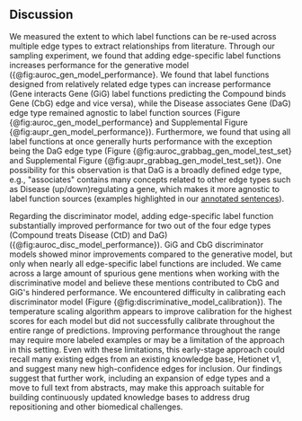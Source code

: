 ## Discussion

We measured the extent to which label functions can be re-used across multiple edge types to extract relationships from literature.
Through our sampling experiment, we found that adding edge-specific label functions increases performance for the generative model ({@fig:auroc_gen_model_performance}.
We found that label functions designed from relatively related edge types can increase performance (Gene interacts Gene (GiG) label functions predicting the Compound binds Gene (CbG) edge and vice versa), while the Disease associates Gene (DaG) edge type remained agnostic to label function sources (Figure {@fig:auroc_gen_model_performance} and Supplemental Figure {@fig:aupr_gen_model_performance}).
Furthermore, we found that using all label functions at once generally hurts performance with the exception being the DaG edge type (Figure {@fig:auroc_grabbag_gen_model_test_set} and Supplemental Figure {@fig:aupr_grabbag_gen_model_test_set}).
One possibility for this observation is that DaG is a broadly defined edge type, e.g., "associates" contains many concepts related to other edge types such as Disease (up/down)regulating a gene, which makes it more agnostic to label function sources (examples highlighted in our [annotated sentences](https://github.com/greenelab/text_mined_hetnet_manuscript/tree/master/supplementary_materials/annotated_sentences)).  

Regarding the discriminator model, adding edge-specific label function substantially improved performance for two out of the four edge types (Compound treats Disease (CtD) and DaG) ({@fig:auroc_disc_model_performance}). 
GiG and CbG discriminator models showed minor improvements compared to the generative model, but only when nearly all edge-specific label functions are included.
We came across a large amount of spurious gene mentions when working with the discriminative model and believe these mentions contributed to CbG and GiG's hindered performance.
We encountered difficulty in calibrating each discriminator model (Figure {@fig:discriminative_model_calibration}).
The temperature scaling algorithm appears to improve calibration for the highest scores for each model but did not successfully calibrate throughout the entire range of predictions. 
Improving performance throughout the range may require more labeled examples or may be a limitation of the approach in this setting.
Even with these limitations, this early-stage approach could recall many existing edges from an existing knowledge base, Hetionet v1, and suggest many new high-confidence edges for inclusion.
Our findings suggest that further work, including an expansion of edge types and a move to full text from abstracts, may make this approach suitable for building continuously updated knowledge bases to address drug repositioning and other biomedical challenges.  
 
